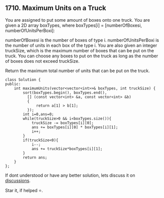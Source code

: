 ## 1710. Maximum Units on a Truck

You are assigned to put some amount of boxes onto one truck. You are given a 2D array boxTypes, where boxTypes[i] = [numberOfBoxesi, numberOfUnitsPerBoxi]:

numberOfBoxesi is the number of boxes of type i.
numberOfUnitsPerBoxi is the number of units in each box of the type i.
You are also given an integer truckSize, which is the maximum number of boxes that can be put on the truck. You can choose any boxes to put on the truck as long as the number of boxes does not exceed truckSize.

Return the maximum total number of units that can be put on the truck.

```
class Solution {
public:
    int maximumUnits(vector<vector<int>>& boxTypes, int truckSize) {
        sort(boxTypes.begin(), boxTypes.end(),
          [] (const vector<int> &a, const vector<int> &b)
          {
              return a[1] > b[1];
          });
        int i=0,ans=0;
        while(truckSize>0 && i<boxTypes.size()){
            truckSize -= boxTypes[i][0];
            ans += boxTypes[i][0] * boxTypes[i][1];
            i++;
        }
        if(truckSize<0){
            i--;
            ans += truckSize*boxTypes[i][1];
        }
        return ans;
    }
};
```

If dont understood or have any better solution, lets discuss it on [discussions](https://github.com/Jimmy5467/CP/discussions). 

Star it, if helped ⭐.
